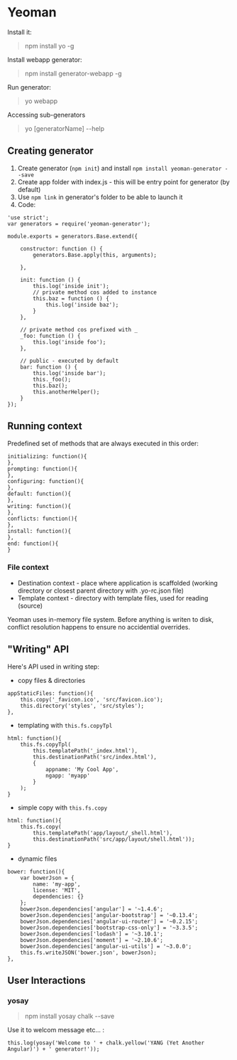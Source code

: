 # Yeoman

Install it:
> npm install yo -g

Install webapp generator:
> npm install generator-webapp -g

Run generator:
> yo webapp

Accessing sub-generators

> yo [generatorName] --help

## Creating generator

1. Create generator (```npm init```) and install ```npm install yeoman-generator --save```
2. Create app folder with index.js - this will be entry point for generator (by default)
3. Use ```npm link``` in generator's folder to be able to launch it
4. Code:

```
'use strict';
var generators = require('yeoman-generator');

module.exports = generators.Base.extend({

    constructor: function () {
        generators.Base.apply(this, arguments);

    },

    init: function () {
        this.log('inside init');
        // private method cos added to instance
        this.baz = function () {
            this.log('inside baz');
        }
    },
    
    // private method cos prefixed with _
    _foo: function () {
        this.log('inside foo');
    },
    
    // public - executed by default
    bar: function () {
        this.log('inside bar');
        this._foo();
        this.baz();
        this.anotherHelper();
    }
});
```

## Running context

Predefined set of methods that are always executed in this order:

```
initializing: function(){
},
prompting: function(){
},
configuring: function(){
},
default: function(){
},
writing: function(){
},
conflicts: function(){
},
install: function(){
},
end: function(){
}
```

### File context

- Destination context - place where application is scaffolded (working directory or closest parent directory with .yo-rc.json file)
- Template context - directory with template files, used for reading (source)

Yeoman uses in-memory file system. Before anything is writen to disk, conflict resolution happens to ensure no accidential overrides.

## "Writing" API

Here's API used in writing step:
- copy files & directories

```
appStaticFiles: function(){
    this.copy('_favicon.ico', 'src/favicon.ico');
    this.directory('styles', 'src/styles');
},
```

- templating with ```this.fs.copyTpl```

```
html: function(){
    this.fs.copyTpl(
        this.templatePath('_index.html'),
        this.destinationPath('src/index.html'),
        {
            appname: 'My Cool App',
            ngapp: 'myapp'
        }
    );
}
```

- simple copy with ```this.fs.copy```

```
html: function(){
    this.fs.copy(
        this.templatePath('app/layout/_shell.html'),
        this.destinationPath('src/app/layout/shell.html'));
}
```

- dynamic files

```
bower: function(){
    var bowerJson = {
        name: 'my-app',
        license: 'MIT',
        dependencies: {}  
    };
    bowerJson.dependencies['angular'] = '~1.4.6';
    bowerJson.dependencies['angular-bootstrap'] = '~0.13.4';
    bowerJson.dependencies['angular-ui-router'] = '~0.2.15';
    bowerJson.dependencies['bootstrap-css-only'] = '~3.3.5';
    bowerJson.dependencies['lodash'] = '~3.10.1';
    bowerJson.dependencies['moment'] = '~2.10.6';
    bowerJson.dependencies['angular-ui-utils'] = '~3.0.0';
    this.fs.writeJSON('bower.json', bowerJson);
},
```

## User Interactions

### yosay

> npm install yosay chalk --save

Use it to welcom message etc... :

```
this.log(yosay('Welcome to ' + chalk.yellow('YANG (Yet Another Angular)') + ' generator!'));
```
